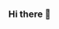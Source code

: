 ### Hi there 👋

<!--
**Michael-lab-d/Michael-lab-d** is a ✨ _special_ ✨ repository because its `README.md` (this file) appears on your GitHub profile.

Here are some ideas to get you started:

- 🔭 I’m currently working on ...
- 🌱 I’m currently learning . about sex
..
- 👯 I’m looking to collaborate on ...
- 🤔 I’m looking for help with ...
- 💬 Ask me about-face and ...
- 📫 How to reach me: ...
- 😄 Pronouns: ...
- ⚡ Fun fact: ...
-->
